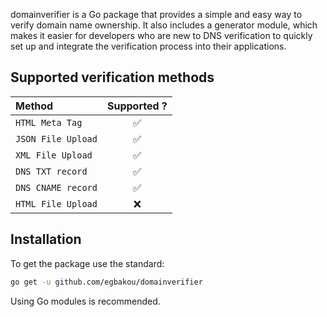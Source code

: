 domainverifier is a Go package that provides a simple and easy way to verify domain name ownership. It also includes a generator module, which makes it easier for developers who are new to DNS verification to quickly set up and integrate the verification process into their applications.

## Supported verification methods

| Method             | Supported ? |
| :----------------- | :---------: |
| `HTML Meta Tag`    |      ✅      |
| `JSON File Upload` |      ✅      |
| `XML File Upload`  |      ✅      |
| `DNS TXT record`   |      ✅      |
| `DNS CNAME record` |      ✅      |
| `HTML File Upload` |      ❌      |

## Installation

To get the package use the standard:

```bash
go get -u github.com/egbakou/domainverifier
```

Using Go modules is recommended.
